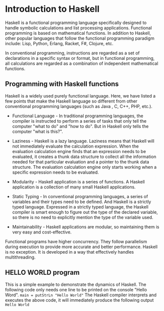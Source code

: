# Introduction to Haskell

Haskell is a functional programming language specifically designed to handle symbolic calculations and list processing applications. Functional programming is based on mathematical functions. In addition to Haskell, other popular languages ​​that follow the functional programming paradigm include: Lisp, Python, Erlang, Racket, F#, Clojure, etc.

In conventional programming, instructions are regarded as a set of declarations in a specific syntax or format, but in functional programming, all calculations are regarded as a combination of independent mathematical functions.

## Programming with Haskell functions

Haskell is a widely used purely functional language. Here, we have listed a few points that make the Haskell language so different from other conventional programming languages ​​(such as Java , C, C++, PHP, etc.).

- Functional Language - In traditional programming languages, the compiler is instructed to perform a series of tasks that only tell the computer "what to do" and "how to do". But in Haskell only tells the computer "what is this?".

- Laziness - Haskell is a lazy language. Laziness means that Haskell will not immediately evaluate the calculation expression. When the evaluation calculation engine finds that an expression needs to be evaluated, it creates a thunk data structure to collect all the information needed for that particular evaluation and a pointer to the thunk data structure. The evaluation calculation engine only starts working when a specific expression needs to be evaluated.

- Modularity - Haskell application is a series of functions. A Haskell application is a collection of many small Haskell applications.

- Static Typing - In conventional programming languages, a series of variables and their types need to be defined. And Haskell is a strictly typed language. Expressed in a strictly typed language, the Haskell compiler is smart enough to figure out the type of the declared variable, so there is no need to explicitly mention the type of the variable used.

- Maintainability - Haskell applications are modular, so maintaining them is very easy and cost-effective.

Functional programs have higher concurrency. They follow parallelism during execution to provide more accurate and better performance. Haskell is no exception. It is developed in a way that effectively handles multithreading.

## HELLO WORLD program

This is a simple example to demonstrate the dynamics of Haskell. The following code only needs one line to be printed on the console "Hello Word". 
`main = putStrLn "Hello World"`
 The Haskell compiler interprets and executes the above code, it will immediately produce the following output
` Hello World`
